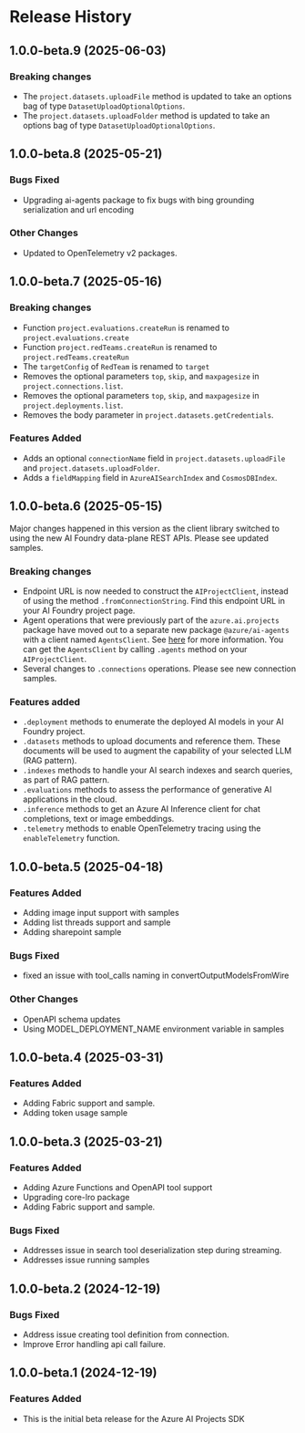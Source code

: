 # Release History

## 1.0.0-beta.9 (2025-06-03)

### Breaking changes

- The `project.datasets.uploadFile` method is updated to take an options bag of type `DatasetUploadOptionalOptions`.
- The `project.datasets.uploadFolder` method is updated to take an options bag of type `DatasetUploadOptionalOptions`.

## 1.0.0-beta.8 (2025-05-21)

### Bugs Fixed

- Upgrading ai-agents package to fix bugs with bing grounding serialization and url encoding

### Other Changes

- Updated to OpenTelemetry v2 packages.

## 1.0.0-beta.7 (2025-05-16)

### Breaking changes

- Function `project.evaluations.createRun` is renamed to `project.evaluations.create`
- Function `project.redTeams.createRun` is renamed to `project.redTeams.createRun`
- The `targetConfig` of `RedTeam` is renamed to `target`
- Removes the optional parameters `top`, `skip`, and `maxpagesize` in `project.connections.list`.
- Removes the optional parameters `top`, `skip`, and `maxpagesize` in `project.deployments.list`.
- Removes the body parameter in `project.datasets.getCredentials`.

### Features Added

- Adds an optional `connectionName` field in `project.datasets.uploadFile` and `project.datasets.uploadFolder`.
- Adds a `fieldMapping` field in `AzureAISearchIndex` and `CosmosDBIndex`.

## 1.0.0-beta.6 (2025-05-15)

Major changes happened in this version as the client library switched to using the new AI Foundry data-plane REST APIs.
Please see updated samples.

### Breaking changes

- Endpoint URL is now needed to construct the `AIProjectClient`, instead of using the method
  `.fromConnectionString`. Find this endpoint URL in your AI Foundry project page.
- Agent operations that were previously part of the `azure.ai.projects` package have moved out to a separate new package
  `@azure/ai-agents` with a client named `AgentsClient`. See [here](https://www.npmjs.com/package/@azure/ai-agents) for more information. You can get the `AgentsClient` by calling `.agents` method on your `AIProjectClient`.
- Several changes to `.connections` operations. Please see new connection samples.

### Features added

- `.deployment` methods to enumerate the deployed AI models in your AI Foundry project.
- `.datasets` methods to upload documents and reference them. These documents will be used to augment the capability
  of your selected LLM (RAG pattern).
- `.indexes` methods to handle your AI search indexes and search queries, as part of RAG pattern.
- `.evaluations` methods to assess the performance of generative AI applications in the cloud.
- `.inference` methods to get an Azure AI Inference client for chat completions, text or image embeddings.
- `.telemetry` methods to enable OpenTelemetry tracing using the `enableTelemetry` function.

## 1.0.0-beta.5 (2025-04-18)

### Features Added

- Adding image input support with samples
- Adding list threads support and sample
- Adding sharepoint sample

### Bugs Fixed

- fixed an issue with tool_calls naming in convertOutputModelsFromWire

### Other Changes

- OpenAPI schema updates
- Using MODEL_DEPLOYMENT_NAME environment variable in samples

## 1.0.0-beta.4 (2025-03-31)

### Features Added

- Adding Fabric support and sample.
- Adding token usage sample

## 1.0.0-beta.3 (2025-03-21)

### Features Added

- Adding Azure Functions and OpenAPI tool support
- Upgrading core-lro package
- Adding Fabric support and sample.

### Bugs Fixed

- Addresses issue in search tool deserialization step during streaming.
- Addresses issue running samples

## 1.0.0-beta.2 (2024-12-19)

### Bugs Fixed

- Address issue creating tool definition from connection.
- Improve Error handling api call failure.

## 1.0.0-beta.1 (2024-12-19)

### Features Added

- This is the initial beta release for the Azure AI Projects SDK
